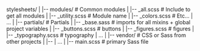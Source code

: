 stylesheets/
|
|-- modules/              # Common modules
|   |-- _all.scss         # Include to get all modules
|   |-- _utility.scss     # Module name
|   |-- _colors.scss      # Etc...
|   ...
|
|-- partials/             # Partials
|   |-- _base.sass        # imports for all mixins + global project variables
|   |-- _buttons.scss     # buttons
|   |-- _figures.scss     # figures
|   |-- _typography.scss  # typography
|   ...
|
|-- vendor/               # CSS or Sass from other projects
|   |-- 
|   ...
|
|-- main.scss             # primary Sass file
